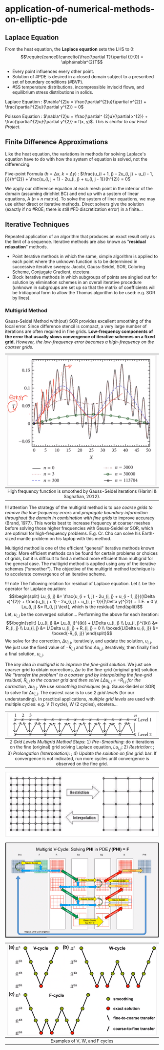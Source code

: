 # application-of-numerical-methods-on-elliptic-pde

## Laplace Equation
From the heat equation, the **Laplace equation** sets the LHS to $0$: $$\require{cancel}\cancelto{\frac{\partial T}{\partial t}}{0} = \alpha\nabla^{2}T$$

- Every point influences every other point.
- Solution of #PDE is desired in a closed domain subject to a prescribed set of boundary conditions (#BVP).
- #SS temperature distributions, incompressible inviscid flows, and equilibrium stress distributions in solids.

Laplace Equation
: $\nabla^{2}u = \frac{\partial^{2}u}{\partial x^{2}} + \frac{\partial^{2}u}{\partial y^{2}} = 0$

Poisson Equation
: $\nabla^{2}u = \frac{\partial^	{2}u}{\partial x^{2}} + \frac{\partial^{2}u}{\partial y^{2}} = f(x, y)$. _This is similar to our Final Project._


## Finite Difference Approximations
Like the heat equation, the variations in methods for solving Laplace's equation have to do with how the system of equation is solved, not the differencing.

Five-point Formula ($h = \Delta x$, $k = \Delta y$)
: $\frac{u_{i + 1, j} - 2u_{i, j} + u_{i - 1, j}}{h^{2}} + \frac{u_{i, j + 1} - 2u_{i, j} + u_{i, j - 1}}{h^{2}} = 0$

We apply our difference equation at each mesh point in the interior of the domain (assuming dirichlet BC) and end up with a system of linear equations, A ($n \times n$ matrix).
To solve the system of liner equations, we may use either direct or iterative methods.
Direct solvers give the solution (exactly if no #ROE; there is still #FD discretization error) in a finite...

## Iterative Techniques
Repeated application of an algorithm that produces an exact result only as the limit of a sequence. Iterative methods are also known as "**residual relaxation**" methods.

- Point iterative methods in which the same, simple algorithm is applied to each point where the unknown function is to be determined in successive iterative sweeps: Jacobi, Gauss-Seidel, SOR, Coloring Scheme, Conjugate Gradient, etcetera.
- Block iterative methods in which subgroups of points are singled out for solution by elimination schemes in an overall iterative procedure (unknown in subgroups are set up so that the matrix of coefficients will be tridiagonal form to allow the Thomas algorithm to be used: e.g. SOR by lines).

### Multigrid Method
Gauss-Seidel Method with(out) SOR provides excellent smoothing of the local error.
Since difference stencil is compact, a very large number of iterations are often required in fine grids.
**Low-frequency components of the error that usually slows convergence of iterative schemes on a fixed grid.**
_However, the low-frequency error becomes a high-frequency on the coarser grids._

| ![](../../../attachments/engr-704-001-partial-differential-equations/multigrid_method_211203_182914_EST.png) |
|:--:|
| High frequency function is smoothed by Gauss-Seidel iterations (Harimi & Saghafian, 2012). |

!!! attention
    The strategy of the multigrid method is to _use coarse grids to remove the low-frequency errors_ and _propagate boundary information throughout the domain in combination with fine grids_ to improve accuracy (Brand, 1977).
    This works best to increase frequency at coarser meshes before solving those higher frequencies with Gauss-Seidel or SOR, which are optimal for high-frequency problems.
    E.g. Cr. Cho can solve his Earth-sized mantle problem on his laptop with this method.

Multigrid method is one of the efficient "general" iterative methods known today.
More efficient methods can be found for certain problems or choices of grids, but it is difficult to find a method more efficient than multigrid for the general case.
The multigrid method is applied using any of the iterative schemes ("smoother").
The objective of the multigrid method technique is to accelerate convergence of an iterative scheme.

!!! note The following relation for residual of Laplace equation.
    Let $L$ be the operator for Laplace equation:
    $$\begin{split}
    Lu_{i, j} &= \frac{u_{i + 1, j} - 2u_{i, j} + u_{i - 1, j}}{(\Delta x)^{2}} + \frac{u_{i, j + 1} - 2u_{i, j} + u_{i, j - 1}}{(\Delta y)^{2}} + T.E. = 0 \\
    Lu_{i, j} &= R_{i, j} \text{, which is the residual}
    \end{split}$$
    Let, $u_{i, j}$ be the converged solution...
    Performing the above for each iteration:
    $$\begin{split}
    Lu_{i, j} &= Lu_{i, j}^{(k)} + L\Delta u_{i, j} \\
    Lu_{i, j}^{(k)} &= R_{i, j} \\
    Lu_{i, j} &= L\Delta u_{i, j} + R_{i, j} = 0 \\
    \boxed{L\Delta u_{i, j}} &= \boxed{-R_{i, j}}
    \end{split}$$
    We solve for the correction, $\Delta u_{i, j}$, iteratively, and update the solution, $u_{i, j}$.
    We just use the fixed value of $-R_{i, j}$ and find $\Delta u_{i, j}$, iteratively, then finally find a final solution, $u_{i, j}$.

The *key idea in multigrid is to improve the fine-grid solution*.
We just use coarser grid to obtain corrections, $\Delta u$ to the fine-grid (original grid) solution.
_We "transfer the problem" to a coarser grid by interpolating the fine-grid residual, $R_{i, j}$ to the coarser grid and then solve $L\Delta u_{i, j} = -R_{i, j}$ for the correction, $\Delta u_{i, j}$._
We use *smoothing techniques* (e.g. Gauss-Seidel or SOR) to solve for $\Delta u_{i, j}$.
The easiest case is to use *2 grid levels* (for our understanding).
In practical applications, *multiple grid levels* are used with multiple cycles: e.g. V (1 cycle), W (2 cycles), etcetera...

| ![](../../../attachments/engr-704-001-partial-differential-equations/multigrid_method_2d_211203_185035_EST.png) |
|:--:|
| *2 Grid Levels Multigrid Method Steps*: 1) _Pre-Smoothing_: do $n$ iterations on the fine (original) grid solving Laplace equation, $Lu_{i, j}$; 2) _Restriction_: ; 3) _Prolongation (Interpolation)_: ; 4) _Update the solution on fine grid_: bar. If convergence is not indicated, run more cycles until convergence is observed on the fine grid. |

![](../../../attachments/engr-704-001-partial-differential-equations/multigrid_method_2d_outlined_211203_185416_EST.png)

![](../../../attachments/engr-704-001-partial-differential-equations/multigrid_method_2d_explained_211203_185444_EST.png)

| ![](../../../attachments/engr-704-001-partial-differential-equations/multigrid_method_cycles_211203_185523_EST.png) |
|:--:|
| Examples of V, W, and F cycles |